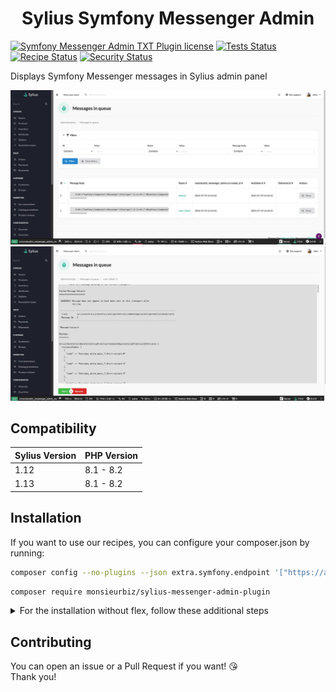 <h1 align="center">Sylius Symfony Messenger Admin</h1>

[![Symfony Messenger Admin TXT Plugin license](https://img.shields.io/github/license/monsieurbiz/SyliusMessengerAdminPlugin?public)](https://github.com/monsieurbiz/SyliusMessengerAdminPlugin/blob/master/LICENSE.txt)
[![Tests Status](https://img.shields.io/github/actions/workflow/status/monsieurbiz/SyliusMessengerAdminPlugin/tests.yaml?branch=master&logo=github)](https://github.com/monsieurbiz/SyliusMessengerAdminPlugin/actions?query=workflow%3ATests)
[![Recipe Status](https://img.shields.io/github/actions/workflow/status/monsieurbiz/SyliusMessengerAdminPlugin/recipe.yaml?branch=master&label=recipes&logo=github)](https://github.com/monsieurbiz/SyliusMessengerAdminPlugin/actions?query=workflow%3ASecurity)
[![Security Status](https://img.shields.io/github/actions/workflow/status/monsieurbiz/SyliusMessengerAdminPlugin/security.yaml?branch=master&label=security&logo=github)](https://github.com/monsieurbiz/SyliusMessengerAdminPlugin/actions?query=workflow%3ASecurity)

Displays Symfony Messenger messages in Sylius admin panel

![Demo of the grid display containing messages in queue](docs/images/demo.jpg)
![Demo of a failed message displayed in admin](docs/images/demo_failed.jpg)

## Compatibility

| Sylius Version | PHP Version |
|---|---|
| 1.12 | 8.1 - 8.2 |
| 1.13 | 8.1 - 8.2 |

## Installation

If you want to use our recipes, you can configure your composer.json by running:

```bash
composer config --no-plugins --json extra.symfony.endpoint '["https://api.github.com/repos/monsieurbiz/symfony-recipes/contents/index.json?ref=flex/master","flex://defaults"]'
```

```bash
composer require monsieurbiz/sylius-messenger-admin-plugin
```

<details><summary>For the installation without flex, follow these additional steps</summary>
<p>

Change your `config/bundles.php` file to add this line for the plugin declaration:
```php
<?php

return [
    //..
    MonsieurBiz\SyliusMessengerAdminPlugin\MonsieurBizSyliusMessengerAdminPlugin::class => ['all' => true],
];  
```

Then create the config file in `config/packages/monsieurbiz_sylius_messenger_admin_plugin.yaml` :

```yaml
imports:
    resource: '@MonsieurBizSyliusMessengerAdminPlugin/Resources/config/config.yaml'
```

Finally import the routes in `config/routes/monsieurbiz_sylius_messenger_admin_plugin.yaml` : 

```yaml
monsieurbiz_messenger_admin:
    resource: '@MonsieurBizSyliusMessengerAdminPlugin/Resources/config/routes/admin.yaml'
    prefix: '/%sylius_admin.path_name%/messages'
```

</p>
</details>

## Contributing

You can open an issue or a Pull Request if you want! 😘  
Thank you!

